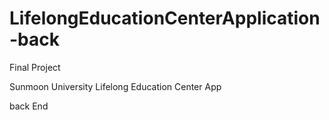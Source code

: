 # LifelongEducationCenterApplication-back


Final Project

Sunmoon University Lifelong Education Center App 

back End
